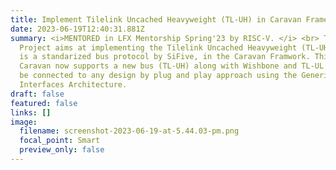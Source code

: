 ```yaml
---
title: Implement Tilelink Uncached Heavyweight (TL-UH) in Caravan Framework
date: 2023-06-19T12:40:31.881Z
summary: <i>M﻿ENTORED in LFX Mentorship Spring'23 by RISC-V. </i> <br> This
  Project aims at implementing the Tilelink Uncached Heavyweight (TL-UH) which
  is a standarized bus protocol by SiFive, in the Caravan Framwork. This way
  Caravan now supports a new bus (TL-UH) along with Wishbone and TL-UL that can
  be connected to any design by plug and play approach using the Generic
  Interfaces Architecture.
draft: false
featured: false
links: []
image:
  filename: screenshot-2023-06-19-at-5.44.03-pm.png
  focal_point: Smart
  preview_only: false
---
```

